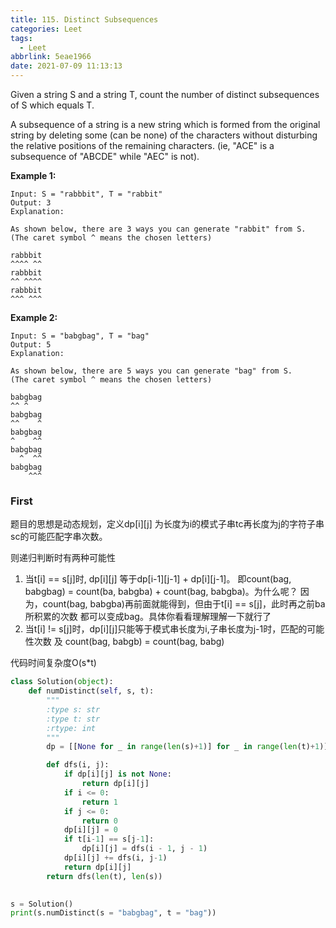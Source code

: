 ```yaml
---
title: 115. Distinct Subsequences
categories: Leet
tags:
  - Leet
abbrlink: 5eae1966
date: 2021-07-09 11:13:13
---
```



Given a string S and a string T, count the number of distinct subsequences of S which equals T.

A subsequence of a string is a new string which is formed from the original string by deleting some (can be none) of the characters without disturbing the relative positions of the remaining characters. (ie, "ACE" is a subsequence of "ABCDE" while "AEC" is not).

**Example 1:**

```
Input: S = "rabbbit", T = "rabbit"
Output: 3
Explanation:

As shown below, there are 3 ways you can generate "rabbit" from S.
(The caret symbol ^ means the chosen letters)

rabbbit
^^^^ ^^
rabbbit
^^ ^^^^
rabbbit
^^^ ^^^
```
**Example 2:**

```
Input: S = "babgbag", T = "bag"
Output: 5
Explanation:

As shown below, there are 5 ways you can generate "bag" from S.
(The caret symbol ^ means the chosen letters)

babgbag
^^ ^
babgbag
^^    ^
babgbag
^    ^^
babgbag
  ^  ^^
babgbag
    ^^^
```


### First
题目的思想是动态规划，定义dp[i][j] 为长度为i的模式子串tc再长度为j的字符子串sc的可能匹配字串次数。

则递归判断时有两种可能性
1. 当t[i] == s[j]时, dp[i][j] 等于dp[i-1][j-1] + dp[i][j-1]。
即count(bag, babgbag) = count(ba, babgba) + count(bag, babgba)。为什么呢？
因为，count(bag, babgba)再前面就能得到，但由于t[i] == s[j]，此时再之前ba所积累的次数
都可以变成bag。具体你看看理解理解一下就行了
2. 当t[i] != s[j]时，dp[i][j]只能等于模式串长度为i,子串长度为j-1时，匹配的可能性次数
及 count(bag, babgb) = count(bag, babg) 

代码时间复杂度O(s*t)
```python   
class Solution(object):
    def numDistinct(self, s, t):
        """
        :type s: str
        :type t: str
        :rtype: int
        """
        dp = [[None for _ in range(len(s)+1)] for _ in range(len(t)+1)]

        def dfs(i, j):
            if dp[i][j] is not None:
                return dp[i][j]
            if i <= 0:
                return 1
            if j <= 0:
                return 0
            dp[i][j] = 0
            if t[i-1] == s[j-1]:
                dp[i][j] = dfs(i - 1, j - 1)
            dp[i][j] += dfs(i, j-1)
            return dp[i][j]
        return dfs(len(t), len(s))
    

s = Solution()
print(s.numDistinct(s = "babgbag", t = "bag"))
```



